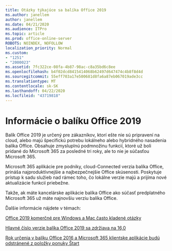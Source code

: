 ```yaml
---
title: Otázky týkajúce sa balíka Office 2019
ms.author: janellem
author: janellem
ms.date: 04/21/2020
ms.audience: ITPro
ms.topic: article
ms.prod: office-online-server
ROBOTS: NOINDEX, NOFOLLOW
localization_priority: Normal
ms.custom:
- "1251"
- "2000023"
ms.assetid: 7fc322ce-08fa-4b87-98ac-c8a35bd6c8ee
ms.openlocfilehash: b4f02dcd8415414068b62497d647474c4b8f8d4d
ms.sourcegitcommit: 55eff703a17e500681d8fa6a87eb067019ade3cc
ms.translationtype: MT
ms.contentlocale: sk-SK
ms.lasthandoff: 04/22/2020
ms.locfileid: "43719818"
---
```

# <a name="about-office-2019"></a>Informácie o balíku Office 2019

Balík Office 2019 je určený pre zákazníkov, ktorí ešte nie sú pripravení na cloud, alebo majú špecifickú potrebu lokálneho alebo hybridného nasadenia balíka Office. Obsahuje zmysluplnú podmnožinu funkcií, ktoré už boli pridané do Microsoft 365 za posledné tri roky, ale to nie je súčasťou Microsoft 365.
  
Microsoft 365 aplikácie pre podniky, cloud-Connected verzia balíka Office, prináša najproduktívnejšie a najbezpečnejšie Office skúsenosti. Poskytuje prístup k sadu služieb nad rámec toho, čo lokálne verzie majú a prijíma nové aktualizácie funkcií priebežne.
  
Takže, ak máte kancelárske aplikácie balíka Office ako súčasť predplatného Microsoft 365 už máte najnovšiu verziu balíka Office.
  
Ďalšie informácie nájdete v témach:
  
[Office 2019 komerčné pre Windows a Mac často kladené otázky](https://support.microsoft.com/help/4133312)
  
[Hlavné číslo verzie balíka Office 2019 sa zdržiava na 16,0](https://docs.microsoft.com/deployoffice/office2019/overview)
  
[Rok určenia v balíku Office 2016 a Microsoft 365 klientske aplikácie budú odstránené z položky ponuky Štart](https://support.office.com/article/8fe5e052-76d2-49de-af30-2e84ed3da907?wt.mc_id=Alchemy_ClientDIA)
  